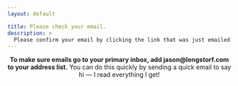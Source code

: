 ```yaml
---
layout: default

title: Please check your email.
description: >
  Please confirm your email by clicking the link that was just emailed to the address you entered. This helps avoid spam.
---
```


<p style="text-align: center">
  <strong>To make sure emails go to your primary inbox, add jason@lengstorf.com to your address list.</strong> You can do this quickly by sending a quick email to say hi — I read everything I get!
</p>
